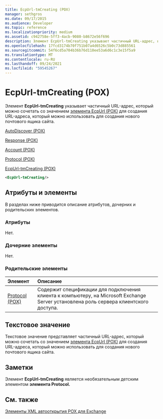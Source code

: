 ```yaml
---
title: EcpUrl-tmCreating (POX)
manager: sethgros
ms.date: 09/17/2015
ms.audience: Developer
ms.topic: reference
ms.localizationpriority: medium
ms.assetid: c942758e-5ff3-4acb-9080-b8672e56f696
description: Элемент EcpUrl-tmCreating указывает частичный URL-адрес, который можно сочетать со значением элемента EcpUrl (POX) для создания URL-адреса, который можно использовать для создания нового почтового ящика сайта.
ms.openlocfilehash: 17fcd3174b70f751b07a4d6526c5b0c73d885561
ms.sourcegitcommit: 54f6cd5a704b36b76d110ee53a6d6c1c3e15f5a9
ms.translationtype: MT
ms.contentlocale: ru-RU
ms.lasthandoff: 09/24/2021
ms.locfileid: "59545267"
---
```

# <a name="ecpurl-tmcreating-pox"></a>EcpUrl-tmCreating (POX)

Элемент **EcpUrl-tmCreating** указывает частичный URL-адрес, который можно сочетать со значением [элемента EcpUrl (POX)](ecpurl-pox.md) для создания URL-адреса, который можно использовать для создания нового почтового ящика сайта. 
  
[AutoDiscover (POX)](autodiscover-pox.md)
  
[Response (POX)](response-pox.md)
  
[Account (POX)](account-pox.md)
  
[Protocol (POX)](protocol-pox.md)
  
[EcpUrl-tmCreating (POX)](ecpurl-tmcreating-pox.md)
  
```XML
<EcpUrl-tmCreating/>
```

## <a name="attributes-and-elements"></a>Атрибуты и элементы

В разделах ниже приводится описание атрибутов, дочерних и родительских элементов.
  
### <a name="attributes"></a>Атрибуты

Нет.
  
### <a name="child-elements"></a>Дочерние элементы

Нет.
  
### <a name="parent-elements"></a>Родительские элементы

|**Элемент**|**Описание**|
|:-----|:-----|
|[Protocol (POX)](protocol-pox.md) <br/> |Содержит спецификации для подключения клиента к компьютеру, на Microsoft Exchange Server установлена роль сервера клиентского доступа.  <br/> |
   
## <a name="text-value"></a>Текстовое значение

Текстовое значение представляет частичный URL-адрес, который можно сочетать со значением [элемента EcpUrl (POX)](ecpurl-pox.md) для создания URL-адреса, который можно использовать для создания нового почтового ящика сайта. 
  
## <a name="remarks"></a>Заметки

Элемент **EcpUrl-tmCreating** является необязательным детским элементом **элемента Protocol.** 
  
## <a name="see-also"></a>См. также



[Элементы XML автооткрытия POX для Exchange](pox-autodiscover-xml-elements-for-exchange.md)

